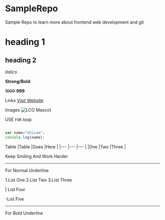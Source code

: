 # SampleRepo
Sample Repo to learn more about frontend web development and git

# heading 1
## heading 2

_italics_

**Strong/Bold**

~~1000~~ **999**

Links
[Visit Website](www.google.com)

Images
![LCO Mascot](www.google.com/.png"LCO")

USE `FOR` loop

```Javascript

var name="Shivam";
console.log(name);

```
Table
|Table |Goes |Here |
|--- |--- |--- |
|One |Two |Three |

>
Keep Smiling And Work Harder

---
For Normal Underline

 1.List One
 2.List Two
 3.List Three
 
   |   List Four
   
-List Five

***
For Bold Underline
